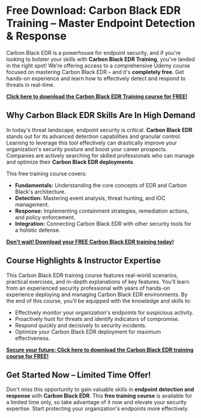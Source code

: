 # Free Download: Carbon Black EDR Training – Master Endpoint Detection & Response

Carbon Black EDR is a powerhouse for endpoint security, and if you're looking to bolster your skills with **Carbon Black EDR Training**, you've landed in the right spot! We’re offering access to a comprehensive Udemy course focused on mastering Carbon Black EDR – and it's **completely free**. Get hands-on experience and learn how to effectively detect and respond to threats in real-time.

[**Click here to download the Carbon Black EDR Training course for FREE!**](https://udemywork.com/carbon-black-edr-training)

## Why Carbon Black EDR Skills Are In High Demand

In today's threat landscape, endpoint security is critical. **Carbon Black EDR** stands out for its advanced detection capabilities and granular control. Learning to leverage this tool effectively can drastically improve your organization's security posture and boost your career prospects. Companies are actively searching for skilled professionals who can manage and optimize their **Carbon Black EDR deployments**.

This free training course covers:

*   **Fundamentals:** Understanding the core concepts of EDR and Carbon Black's architecture.
*   **Detection:** Mastering event analysis, threat hunting, and IOC management.
*   **Response:** Implementing containment strategies, remediation actions, and policy enforcement.
*   **Integration:** Connecting Carbon Black EDR with other security tools for a holistic defense.

[**Don't wait! Download your FREE Carbon Black EDR training today!**](https://udemywork.com/carbon-black-edr-training)

## Course Highlights & Instructor Expertise

This Carbon Black EDR training course features real-world scenarios, practical exercises, and in-depth explanations of key features. You'll learn from an experienced security professional with years of hands-on experience deploying and managing Carbon Black EDR environments. By the end of this course, you’ll be equipped with the knowledge and skills to:

*   Effectively monitor your organization's endpoints for suspicious activity.
*   Proactively hunt for threats and identify indicators of compromise.
*   Respond quickly and decisively to security incidents.
*   Optimize your Carbon Black EDR deployment for maximum effectiveness.

[**Secure your future: Click here to download the Carbon Black EDR training course for FREE!**](https://udemywork.com/carbon-black-edr-training)

## Get Started Now – Limited Time Offer!

Don't miss this opportunity to gain valuable skills in **endpoint detection and response** with **Carbon Black EDR**. This **free training course** is available for a limited time only, so take advantage of it now and elevate your security expertise. Start protecting your organization's endpoints more effectively.

